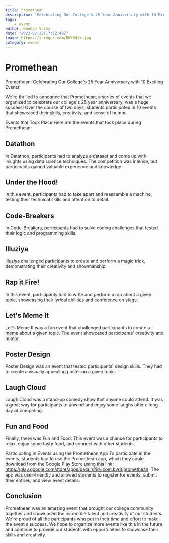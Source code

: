 ```yaml
---
title: Promethean
description: "Celebrating Our College's 25 Year Anniversary with 10 Exciting Events!"
tags: 
    - event
author: Nandan Varma
date: "2023-02-22T17:52:48Z"
image: https://i.imgur.com/RWk8dtk.jpg
category: event
---
```


# Promethean
Promethean: Celebrating Our College's 25 Year Anniversary with 10 Exciting Events!

We're thrilled to announce that Promethean, a series of events that we organized to celebrate our college's 25 year anniversary, was a huge success! Over the course of two days, students participated in 10 events that showcased their skills, creativity, and sense of humor.

Events that Took Place
Here are the events that took place during Promethean:

## Datathon
In Datathon, participants had to analyze a dataset and come up with insights using data science techniques. The competition was intense, but participants gained valuable experience and knowledge.

## Under the Hood!
In this event, participants had to take apart and reassemble a machine, testing their technical skills and attention to detail.

## Code-Breakers
In Code-Breakers, participants had to solve coding challenges that tested their logic and programming skills.

## Illuziya
Illuziya challenged participants to create and perform a magic trick, demonstrating their creativity and showmanship.

## Rap it Fire!
In this event, participants had to write and perform a rap about a given topic, showcasing their lyrical abilities and confidence on stage.

## Let's Meme It
Let's Meme It was a fun event that challenged participants to create a meme about a given topic. The event showcased participants' creativity and humor.

## Poster Design
Poster Design was an event that tested participants' design skills. They had to create a visually appealing poster on a given topic.

## Laugh Cloud
Laugh Cloud was a stand-up comedy show that anyone could attend. It was a great way for participants to unwind and enjoy some laughs after a long day of competing.

## Fun and Food
Finally, there was Fun and Food. This event was a chance for participants to relax, enjoy some tasty food, and connect with other students.

Participating in Events using the Promethean App
To participate in the events, students had to use the Promethean app, which they could download from the Google Play Store using this link: https://play.google.com/store/apps/details?id=com.bvrit.promethean. The app was user-friendly and allowed students to register for events, submit their entries, and view event details.

## Conclusion
Promethean was an amazing event that brought our college community together and showcased the incredible talent and creativity of our students. We're proud of all the participants who put in their time and effort to make the event a success. We hope to organize more events like this in the future and continue to provide our students with opportunities to showcase their skills and creativity.